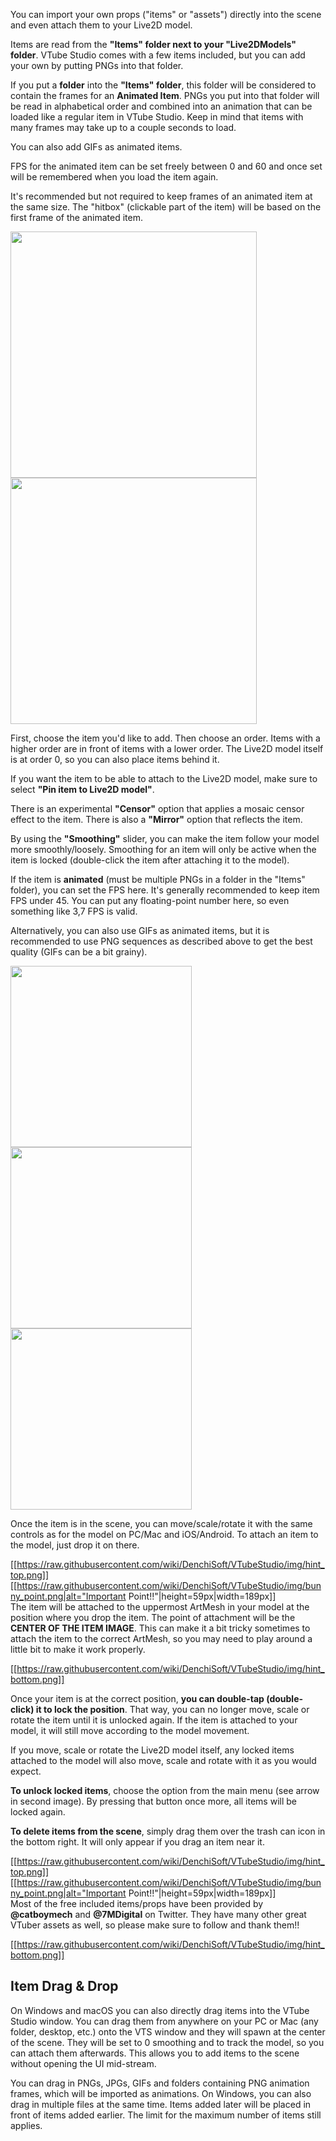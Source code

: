 You can import your own props ("items" or "assets") directly into the scene and even attach them to your Live2D model.

Items are read from the **"Items" folder next to your "Live2DModels" folder**. VTube Studio comes with a few items included, but you can add your own by putting PNGs into that folder.

If you put a **folder** into the **"Items" folder**, this folder will be considered to contain the frames for an **Animated Item**. PNGs you put into that folder will be read in alphabetical order and combined into an animation that can be loaded like a regular item in VTube Studio. Keep in mind that items with many frames may take up to a couple seconds to load.

You can also add GIFs as animated items.

FPS for the animated item can be set freely between 0 and 60 and once set will be remembered when you load the item again.

It's recommended but not required to keep frames of an animated item at the same size. The "hitbox" (clickable part of the item) will be based on the first frame of the animated item.


<p float="left">
  <img src="https://raw.githubusercontent.com/wiki/DenchiSoft/VTubeStudio/img/item_selection_list.jpg" width="394" /> 
  <img src="https://raw.githubusercontent.com/wiki/DenchiSoft/VTubeStudio/img/item_setup.jpg" width="394" /> 
</p>

First, choose the item you'd like to add. Then choose an order. Items with a higher order are in front of items with a lower order. The Live2D model itself is at order 0, so you can also place items behind it.

If you want the item to be able to attach to the Live2D model, make sure to select **"Pin item to Live2D model"**.

There is an experimental **"Censor"** option that applies a mosaic censor effect to the item. There is also a **"Mirror"** option that reflects the item.

By using the **"Smoothing"** slider, you can make the item follow your model more smoothly/loosely. Smoothing for an item will only be active when the item is locked (double-click the item after attaching it to the model).

If the item is **animated** (must be multiple PNGs in a folder in the "Items" folder), you can set the FPS here. It's generally recommended to keep item FPS under 45. You can put any floating-point number here, so even something like 3,7 FPS is valid.

Alternatively, you can also use GIFs as animated items, but it is recommended to use PNG sequences as described above to get the best quality (GIFs can be a bit grainy).


<p float="left">
  <img src="https://raw.githubusercontent.com/wiki/DenchiSoft/VTubeStudio/img/item_main.jpg" width="290" /> 
  <img src="https://raw.githubusercontent.com/wiki/DenchiSoft/VTubeStudio/img/item_lock.jpg" width="290" /> 
  <img src="https://raw.githubusercontent.com/wiki/DenchiSoft/VTubeStudio/img/item_delete.jpg" width="290" /> 
</p>

Once the item is in the scene, you can move/scale/rotate it with the same controls as for the model on PC/Mac and iOS/Android. To attach an item to the model, just drop it on there.


[[https://raw.githubusercontent.com/wiki/DenchiSoft/VTubeStudio/img/hint_top.png]]
[[https://raw.githubusercontent.com/wiki/DenchiSoft/VTubeStudio/img/bunny_point.png|alt="Important Point!!"|height=59px|width=189px]]<br/>
The item will be attached to the uppermost ArtMesh in your model at the position where you drop the item. The point of attachment will be the **CENTER OF THE ITEM IMAGE**. This can make it a bit tricky sometimes to attach the item to the correct ArtMesh, so you may need to play around a little bit to make it work properly.

[[https://raw.githubusercontent.com/wiki/DenchiSoft/VTubeStudio/img/hint_bottom.png]]

Once your item is at the correct position, **you can double-tap (double-click) it to lock the position**. That way, you can no longer move, scale or rotate the item until it is unlocked again. If the item is attached to your model, it will still move according to the model movement.

If you move, scale or rotate the Live2D model itself, any locked items attached to the model will also move, scale and rotate with it as you would expect.

**To unlock locked items**, choose the option from the main menu (see arrow in second image). By pressing that button once more, all items will be locked again.

**To delete items from the scene**, simply drag them over the trash can icon in the bottom right. It will only appear if you drag an item near it.

[[https://raw.githubusercontent.com/wiki/DenchiSoft/VTubeStudio/img/hint_top.png]]
[[https://raw.githubusercontent.com/wiki/DenchiSoft/VTubeStudio/img/bunny_point.png|alt="Important Point!!"|height=59px|width=189px]]<br/>
Most of the free included items/props have been provided by **@catboymech** and **@7MDigital** on Twitter. They have many other great VTuber assets as well, so please make sure to follow and thank them!!

[[https://raw.githubusercontent.com/wiki/DenchiSoft/VTubeStudio/img/hint_bottom.png]]

## Item Drag & Drop

On Windows and macOS you can also directly drag items into the VTube Studio window. You can drag them from anywhere on your PC or Mac (any folder, desktop, etc.) onto the VTS window and they will spawn at the center of the scene. They will be set to 0 smoothing and to track the model, so you can attach them afterwards. This allows you to add items to the scene without opening the UI mid-stream.

You can drag in PNGs, JPGs, GIFs and folders containing PNG animation frames, which will be imported as animations. On Windows, you can also drag in multiple files at the same time. Items added later will be placed in front of items added earlier. The limit for the maximum number of items still applies.







